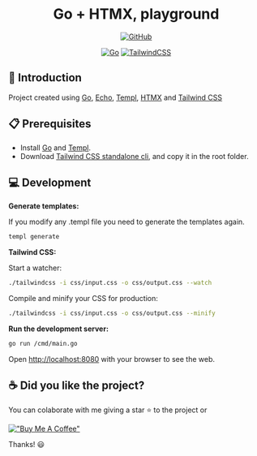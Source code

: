 <div align="center">

# Go + HTMX, playground

[![GitHub](https://img.shields.io/github/license/mashape/apistatus.svg)](https://github.com/joacod/go-htmx-playground/blob/main/LICENSE)

[![Go](https://img.shields.io/badge/go-%2300ADD8.svg?style=for-the-badge&logo=go&logoColor=white)](https://go.dev/)
[![TailwindCSS](https://img.shields.io/badge/tailwindcss-%2338B2AC.svg?style=for-the-badge&logo=tailwind-css&logoColor=white)](https://tailwindcss.com/)

</div>

## 👋 Introduction

Project created using [Go](https://go.dev/), [Echo](https://echo.labstack.com/), [Templ](https://github.com/a-h/templ), [HTMX](https://htmx.org/) and [Tailwind CSS](https://tailwindcss.com/)

## 📋 Prerequisites

- Install [Go](https://go.dev/) and [Templ](https://templ.guide/quick-start/installation).
- Download [Tailwind CSS standalone cli](https://tailwindcss.com/blog/standalone-cli), and copy it in the root folder.

## 💻 Development

**Generate templates:**

If you modify any .templ file you need to generate the templates again.

```bash
templ generate
```

**Tailwind CSS:**

Start a watcher:

```bash
./tailwindcss -i css/input.css -o css/output.css --watch
```

Compile and minify your CSS for production:

```bash
./tailwindcss -i css/input.css -o css/output.css --minify
```

**Run the development server:**

```bash
go run /cmd/main.go
```

Open [http://localhost:8080](http://localhost:8080) with your browser to see the web.

## ☕️ Did you like the project?

You can colaborate with me giving a star ⭐️ to the project or

[!["Buy Me A Coffee"](https://www.buymeacoffee.com/assets/img/custom_images/yellow_img.png)](https://www.buymeacoffee.com/joacod)

Thanks! 😃
